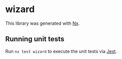 # wizard

This library was generated with [Nx](https://nx.dev).

## Running unit tests

Run `nx test wizard` to execute the unit tests via [Jest](https://jestjs.io).
